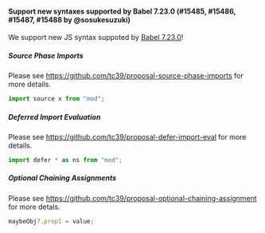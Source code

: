 #### Support new syntaxes supported by Babel 7.23.0 (#15485, #15486, #15487, #15488 by @sosukesuzuki)

We support new JS syntax suppoted by [Babel 7.23.0](https://babeljs.io/blog/2023/09/25/7.23.0)!

##### Source Phase Imports

Please see https://github.com/tc39/proposal-source-phase-imports for more details.

```js
import source x from "mod";
```

##### Deferred Import Evaluation

Please see https://github.com/tc39/proposal-defer-import-eval for more details.

```js
import defer * as ns from "mod";
```

##### Optional Chaining Assignments

Please see https://github.com/tc39/proposal-optional-chaining-assignment for more detals.

```js
maybeObj?.prop1 = value;
```
